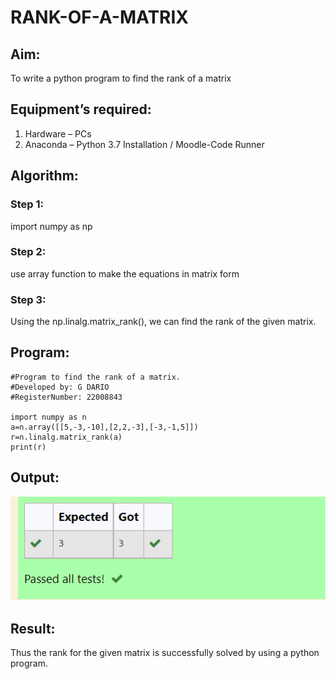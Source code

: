 # RANK-OF-A-MATRIX
## Aim:
To write a python program to find the rank of a matrix
## Equipment’s required:
1. 	Hardware – PCs
2. 	Anaconda – Python 3.7 Installation / Moodle-Code Runner
## Algorithm:
### Step 1: 
import numpy as np
### Step 2: 
use array function to make the equations in matrix form 
### Step 3: 
Using the np.linalg.matrix_rank(), we can find the rank of the given matrix. 
## Program:
```
#Program to find the rank of a matrix.
#Developed by: G DARIO
#RegisterNumber: 22008843

import numpy as n
a=n.array([[5,-3,-10],[2,2,-3],[-3,-1,5]])
r=n.linalg.matrix_rank(a)
print(r)
```
## Output:

![output](./ex2.png)
## Result:
Thus the rank for the given matrix is successfully solved by  using a python program.

